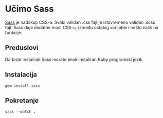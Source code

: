 # Učimo Sass

[Sass](http://sass-lang.com/) je nadskup CSS-a. Svaki validan .css fajl je istovremeno validan .scss fajl. Sass daje dodatne moći CSS-u, između ostalog varijable i nešto nalik na funkcije.

## Preduslovi

Da biste instalirali Sass morate imati instaliran Ruby programski jezik.


## Instalacija
```
gem install sass
```

## Pokretanje 

```
sass --watch .
```
